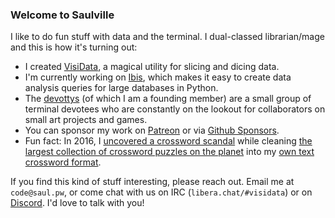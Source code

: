 ### Welcome to Saulville

I like to do fun stuff with data and the terminal.  I dual-classed librarian/mage and this is how it's turning out:

- I created [VisiData](https://visidata.org), a magical utility for slicing and dicing data.
- I'm currently working on [Ibis](https://ibis-project.org), which makes it easy to create data analysis queries for large databases in Python.
- The [devottys](https://github.com/devottys/) (of which I am a founding member) are a small group of terminal devotees who are constantly on the lookout for collaborators on small art projects and games.
- You can sponsor my work on [Patreon](https://patreon.com/saulpw) or via [Github Sponsors](https://github.com/sponsors/saulpw).
- Fun fact: In 2016, I [uncovered a crossword scandal](https://www.youtube.com/watch?v=9aHfK8EUIzg) while cleaning [the largest collection of crossword puzzles on the planet](https://xd.saul.pw) into my [own text crossword format](https://github.com/century-arcade/xd).

If you find this kind of stuff interesting, please reach out.  Email me at `code@saul.pw`, or come chat with us on IRC (`libera.chat/#visidata`) or on [Discord](https://saul.pw/chat).  I'd love to talk with you!
